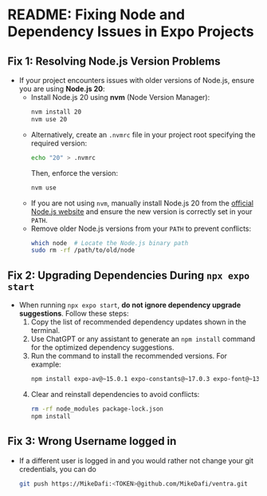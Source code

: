 # README: Fixing Node and Dependency Issues in Expo Projects

## Fix 1: Resolving Node.js Version Problems

- If your project encounters issues with older versions of Node.js, ensure you are using **Node.js 20**:
  - Install Node.js 20 using **nvm** (Node Version Manager):
    ```bash
    nvm install 20
    nvm use 20
    ```
  - Alternatively, create an `.nvmrc` file in your project root specifying the required version:
    ```bash
    echo "20" > .nvmrc
    ```
    Then, enforce the version:
    ```bash
    nvm use
    ```
  - If you are not using `nvm`, manually install Node.js 20 from the [official Node.js website](https://nodejs.org/) and ensure the new version is correctly set in your `PATH`.
  - Remove older Node.js versions from your `PATH` to prevent conflicts:
    ```bash
    which node  # Locate the Node.js binary path
    sudo rm -rf /path/to/old/node
    ```

## Fix 2: Upgrading Dependencies During `npx expo start`

- When running `npx expo start`, **do not ignore dependency upgrade suggestions**. Follow these steps:
  1. Copy the list of recommended dependency updates shown in the terminal.
  2. Use ChatGPT or any assistant to generate an `npm install` command for the optimized dependency suggestions.
  3. Run the command to install the recommended versions. For example:
     ```bash
     npm install expo-av@~15.0.1 expo-constants@~17.0.3 expo-font@~13.0.1 expo-linking@~7.0.2 expo-router@~4.0.5 expo-splash-screen@~0.29.10 expo-status-bar@~2.0.0 expo-system-ui@~4.0.3 expo-updates@~0.26.7 expo-web-browser@~14.0.1 react@18.3.1 react-dom@18.3.1 react-native@0.76.2 react-native-gesture-handler@~2.20.2 react-native-safe-area-context@4.12.0 react-native-screens@~4.0.0 @types/react@~18.3.12 jest-expo@~52.0.1
     ```
  4. Clear and reinstall dependencies to avoid conflicts:
     ```bash
     rm -rf node_modules package-lock.json
     npm install
     ```

## Fix 3: Wrong Username logged in

- If a different user is logged in and you would rather not change your git credentials, you can do 
    ```bash
    git push https://MikeDafi:<TOKEN>@github.com/MikeDafi/ventra.git
   ```
